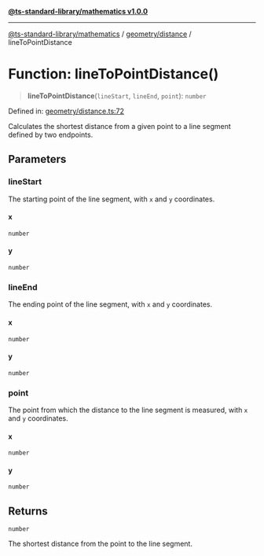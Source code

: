 [**@ts-standard-library/mathematics v1.0.0**](../../../README.md)

***

[@ts-standard-library/mathematics](../../../README.md) / [geometry/distance](../README.md) / lineToPointDistance

# Function: lineToPointDistance()

> **lineToPointDistance**(`lineStart`, `lineEnd`, `point`): `number`

Defined in: [geometry/distance.ts:72](https://github.com/gabaudette/ts-stdlib/blob/ea80ba1db09c741e99f8cb19e94e5a29b81b623b/packages/mathematics/src/geometry/distance.ts#L72)

Calculates the shortest distance from a given point to a line segment defined by two endpoints.

## Parameters

### lineStart

The starting point of the line segment, with `x` and `y` coordinates.

#### x

`number`

#### y

`number`

### lineEnd

The ending point of the line segment, with `x` and `y` coordinates.

#### x

`number`

#### y

`number`

### point

The point from which the distance to the line segment is measured, with `x` and `y` coordinates.

#### x

`number`

#### y

`number`

## Returns

`number`

The shortest distance from the point to the line segment.
